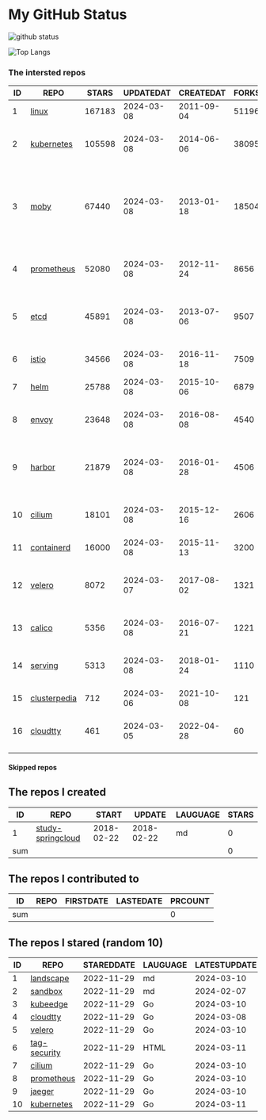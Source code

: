 # My GitHub Status

<img src="https://github-readme-stats-1.yihong0618.vercel.app/api?username=daoqingniu&show_icons=true&&&hide_title=true&count_private=true" alt="github status" />

![Top Langs](https://github-readme-stats-1.yihong0618.vercel.app/api/top-langs/?username=daoqingniu&layout=compact)

<!--START_SECTION:github_repos-->
### The intersted repos
| ID |                              REPO                               | STARS  | UPDATEDAT  | CREATEDAT  | FORKSCOUNT |                                                DESCRIPTIONS                                                |
|----|-----------------------------------------------------------------|--------|------------|------------|------------|------------------------------------------------------------------------------------------------------------|
|  1 | [linux](https://github.com/torvalds/linux)                      | 167183 | 2024-03-08 | 2011-09-04 |      51196 | Linux kernel source tree                                                                                   |
|  2 | [kubernetes](https://github.com/kubernetes/kubernetes)          | 105598 | 2024-03-08 | 2014-06-06 |      38095 | Production-Grade Container Scheduling and Management                                                       |
|  3 | [moby](https://github.com/moby/moby)                            |  67440 | 2024-03-08 | 2013-01-18 |      18504 | The Moby Project - a collaborative project for the container ecosystem to assemble container-based systems |
|  4 | [prometheus](https://github.com/prometheus/prometheus)          |  52080 | 2024-03-08 | 2012-11-24 |       8656 | The Prometheus monitoring system and time series database.                                                 |
|  5 | [etcd](https://github.com/etcd-io/etcd)                         |  45891 | 2024-03-08 | 2013-07-06 |       9507 | Distributed reliable key-value store for the most critical data of a distributed system                    |
|  6 | [istio](https://github.com/istio/istio)                         |  34566 | 2024-03-08 | 2016-11-18 |       7509 | Connect, secure, control, and observe services.                                                            |
|  7 | [helm](https://github.com/helm/helm)                            |  25788 | 2024-03-08 | 2015-10-06 |       6879 | The Kubernetes Package Manager                                                                             |
|  8 | [envoy](https://github.com/envoyproxy/envoy)                    |  23648 | 2024-03-08 | 2016-08-08 |       4540 | Cloud-native high-performance edge/middle/service proxy                                                    |
|  9 | [harbor](https://github.com/goharbor/harbor)                    |  21879 | 2024-03-08 | 2016-01-28 |       4506 | An open source trusted cloud native registry project that stores, signs, and scans content.                |
| 10 | [cilium](https://github.com/cilium/cilium)                      |  18101 | 2024-03-08 | 2015-12-16 |       2606 | eBPF-based Networking, Security, and Observability                                                         |
| 11 | [containerd](https://github.com/containerd/containerd)          |  16000 | 2024-03-08 | 2015-11-13 |       3200 | An open and reliable container runtime                                                                     |
| 12 | [velero](https://github.com/vmware-tanzu/velero)                |   8072 | 2024-03-07 | 2017-08-02 |       1321 | Backup and migrate Kubernetes applications and their persistent volumes                                    |
| 13 | [calico](https://github.com/projectcalico/calico)               |   5356 | 2024-03-08 | 2016-07-21 |       1221 | Cloud native networking and network security                                                               |
| 14 | [serving](https://github.com/knative/serving)                   |   5313 | 2024-03-08 | 2018-01-24 |       1110 | Kubernetes-based, scale-to-zero, request-driven compute                                                    |
| 15 | [clusterpedia](https://github.com/clusterpedia-io/clusterpedia) |    712 | 2024-03-06 | 2021-10-08 |        121 | The Encyclopedia of Kubernetes clusters                                                                    |
| 16 | [cloudtty](https://github.com/cloudtty/cloudtty)                |    461 | 2024-03-05 | 2022-04-28 |         60 | A Friendly Kubernetes CloudShell (Web Terminal) !                                                          |



#### Skipped repos
<!--END_SECTION:github_repos-->

<!--START_SECTION:my_github-->
## The repos I created
| ID  |                                 REPO                                 |   START    |   UPDATE   | LAUGUAGE | STARS |
|-----|----------------------------------------------------------------------|------------|------------|----------|-------|
|   1 | [study-springcloud](https://github.com/daoqingniu/study-springcloud) | 2018-02-22 | 2018-02-22 | md       |     0 |
| sum |                                                                      |            |            |          |     0 |

## The repos I contributed to
| ID  | REPO | FIRSTDATE | LASTEDATE | PRCOUNT |
|-----|------|-----------|-----------|---------|
| sum |      |           |           |       0 |

## The repos I stared (random 10)
| ID |                          REPO                          | STAREDDATE | LAUGUAGE | LATESTUPDATE |
|----|--------------------------------------------------------|------------|----------|--------------|
|  1 | [landscape](https://github.com/cncf/landscape)         | 2022-11-29 | md       | 2024-03-10   |
|  2 | [sandbox](https://github.com/cncf/sandbox)             | 2022-11-29 | md       | 2024-02-07   |
|  3 | [kubeedge](https://github.com/kubeedge/kubeedge)       | 2022-11-29 | Go       | 2024-03-10   |
|  4 | [cloudtty](https://github.com/cloudtty/cloudtty)       | 2022-11-29 | Go       | 2024-03-08   |
|  5 | [velero](https://github.com/vmware-tanzu/velero)       | 2022-11-29 | Go       | 2024-03-10   |
|  6 | [tag-security](https://github.com/cncf/tag-security)   | 2022-11-29 | HTML     | 2024-03-11   |
|  7 | [cilium](https://github.com/cilium/cilium)             | 2022-11-29 | Go       | 2024-03-10   |
|  8 | [prometheus](https://github.com/prometheus/prometheus) | 2022-11-29 | Go       | 2024-03-10   |
|  9 | [jaeger](https://github.com/jaegertracing/jaeger)      | 2022-11-29 | Go       | 2024-03-10   |
| 10 | [kubernetes](https://github.com/kubernetes/kubernetes) | 2022-11-29 | Go       | 2024-03-11   |

<!--END_SECTION:my_github-->
